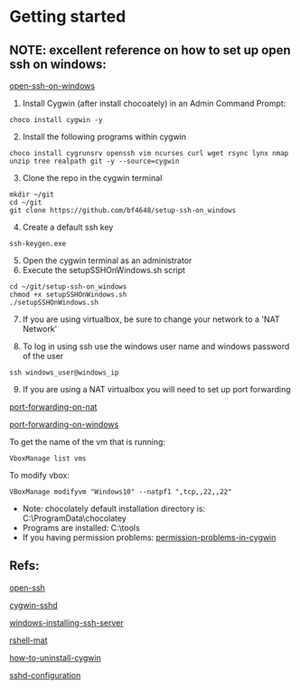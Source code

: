# Getting started

## NOTE: excellent reference on how to set up open ssh on windows: 

[open-ssh-on-windows](https://www.admfactory.com/how-to-install-openssh-on-windows/)

1. Install Cygwin (after install chocoately) in an Admin Command Prompt:

```shell
choco install cygwin -y
```

2. Install the following programs within cygwin

```shell
choco install cygrunsrv openssh vim ncurses curl wget rsync lynx nmap unzip tree realpath git -y --source=cygwin
```

3. Clone the repo in the cygwin terminal

```
mkdir ~/git
cd ~/git
git clone https://github.com/bf4648/setup-ssh-on_windows
```

4. Create a default ssh key

```
ssh-keygen.exe
```

5. Open the cygwin terminal as an administrator
6. Execute the setupSSHOnWindows.sh script

```
cd ~/git/setup-ssh-on_windows
chmod +x setupSSHOnWindows.sh
./setupSSHOnWindows.sh
```

7. If you are using virtualbox, be sure to change your network to a 'NAT Network'

8. To log in using ssh use the windows user name and windows password of the user

```
ssh windows_user@windows_ip 
```

9. If you are using a NAT virtualbox you will need to set up port forwarding 

[port-forwarding-on-nat](https://stackoverflow.com/questions/15580525/virtualbox-port-forwarding-not-working-with-nat-adapter)

[port-forwarding-on-windows](https://www.howtogeek.com/122641/how-to-forward-ports-to-a-virtual-machine-and-use-it-as-a-server/)

To get the name of the vm that is running: 

```shell
VboxManage list vms

```

To modify vbox:

```shell
VBoxManage modifyvm "Windows10" --natpf1 ",tcp,,22,,22"
```

* Note: chocolately default installation directory is: C:\ProgramData\chocolatey
* Programs are installed: C:\tools
* If you having permission problems: [permission-problems-in-cygwin](http://georgik.rocks/how-to-fix-incorrect-cygwin-permission-inwindows-7/)


## Refs:  

[open-ssh](http://www.security-plus.co/OpenSSH.txt)

[cygwin-sshd](http://www.noah.org/ssh/cygwin-sshd.html)

[windows-installing-ssh-server](https://bscb.cornell.edu/about/resources/windows-installing-ssh-server)

[rshell-mat](https://github.com/vicrucann/rshell-mat)

[how-to-uninstall-cygwin](http://superuser.com/questions/110726/how-to-uninstall-reinstall-cygwin-to-use-sshd)

[sshd-configuration](techtorials.me/cygwin/sshd-configuration/)
